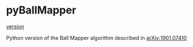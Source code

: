 # pyBallMapper

[version](https://img.shields.io/badge/version-0.1-blue.svg)

Python version of the Ball Mapper algorithm described in [arXiv:1901.07410 ](https://arxiv.org/abs/1901.07410)

